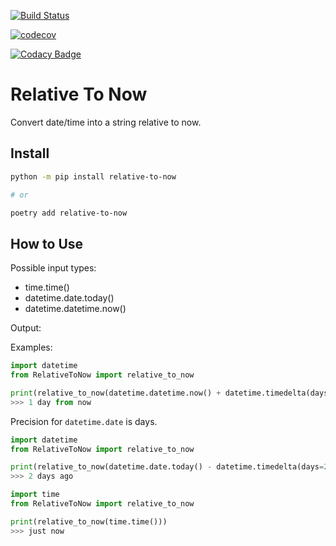 
[![Build Status](https://travis-ci.com/Riverside-Healthcare/RelativeToNow.svg?branch=master)](https://travis-ci.com/Riverside-Healthcare/RelativeToNow)

[![codecov](https://codecov.io/gh/Riverside-Healthcare/RelativeToNow/branch/master/graph/badge.svg?token=PHYGI9FI22)](https://codecov.io/gh/Riverside-Healthcare/RelativeToNow)

[![Codacy Badge](https://app.codacy.com/project/badge/Grade/2533c8838ffe4c6a82c889d6d98f2050)](https://www.codacy.com/gh/Riverside-Healthcare/RelativeToNow/dashboard?utm_source=github.com&amp;utm_medium=referral&amp;utm_content=Riverside-Healthcare/RelativeToNow&amp;utm_campaign=Badge_Grade)


# Relative To Now

Convert date/time into a string relative to now.

## Install

```sh
python -m pip install relative-to-now

# or

poetry add relative-to-now
```

## How to Use

Possible input types:

  * time.time()
  * datetime.date.today()
  * datetime.datetime.now()

Output:
    <int> <unit> <text>

Examples:
```python
import datetime
from RelativeToNow import relative_to_now

print(relative_to_now(datetime.datetime.now() + datetime.timedelta(days=1)))
>>> 1 day from now
```

Precision for `datetime.date` is days.
```python
import datetime
from RelativeToNow import relative_to_now

print(relative_to_now(datetime.date.today() - datetime.timedelta(days=2)))
>>> 2 days ago
```

```python
import time
from RelativeToNow import relative_to_now

print(relative_to_now(time.time()))
>>> just now
```